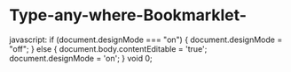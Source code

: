 # Type-any-where-Bookmarklet-
javascript:
if (document.designMode === "on") {
  document.designMode = "off";
} else {
  document.body.contentEditable = 'true';
  document.designMode = 'on';
}
void 0;
